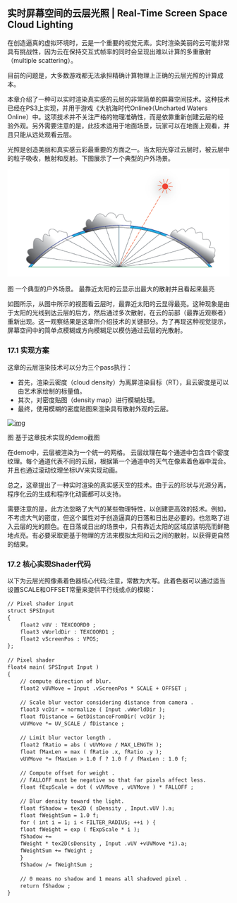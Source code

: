﻿## 实时屏幕空间的云层光照 | Real-Time Screen Space Cloud Lighting

在创造逼真的虚拟环境时，云是一个重要的视觉元素。实时渲染美丽的云可能非常具有挑战性，因为云在保持交互式帧率的同时会呈现出难以计算的多重散射（multiple scattering）。

目前的问题是，大多数游戏都无法承担精确计算物理上正确的云层光照的计算成本。

本章介绍了一种可以实时渲染真实感的云层的非常简单的屏幕空间技术。这种技术已经在PS3上实现，并用于游戏《大航海时代Online》（Uncharted  Waters  Online）中。这项技术并不关注严格的物理准确性，而是依靠重新创建云层的经验外观。另外需要注意的是，此技术适用于地面场景，玩家可以在地面上观看，并且只能从远处观看云层。

光照是创造美丽和真实感云彩最重要的方面之一。当太阳光穿过云层时，被云层中的粒子吸收，散射和反射。下图展示了一个典型的户外场景。

[
![img](ScreenSpaceCloudLighting.assets/9f705cf6b5a91b5fae1b81c1c61603bd.png)](https://github.com/QianMo/Game-Programmer-Study-Notes/blob/master/Content/%E3%80%8AGPUPro1%E3%80%8B%E5%85%A8%E4%B9%A6%E6%8F%90%E7%82%BC%E6%80%BB%E7%BB%93/media/9f705cf6b5a91b5fae1b81c1c61603bd.png)

图 一个典型的户外场景。 最靠近太阳的云显示出最大的散射并且看起来最亮

如图所示，从图中所示的视图看云层时，最靠近太阳的云显得最亮。这种现象是由于太阳的光线到达云层的后方，然后通过多次散射，在云的前部（最靠近观察者）重新出现。这一观察结果是这章所介绍技术的关键部分。为了再现这种视觉提示，屏幕空间中的简单点模糊或方向模糊足以模仿通过云层的光散射。

### 

### 17.1 实现方案

这章的云层渲染技术可以分为三个pass执行：

- 首先，渲染云密度（cloud density）为离屏渲染目标（RT），且云密度是可以由艺术家绘制的标量值。
- 其次，对密度贴图（density map）进行模糊处理。
- 最终，使用模糊的密度贴图来渲染具有散射外观的云层。

[
![img](https://github.com/QianMo/Game-Programmer-Study-Notes/raw/master/Content/%E3%80%8AGPUPro1%E3%80%8B%E5%85%A8%E4%B9%A6%E6%8F%90%E7%82%BC%E6%80%BB%E7%BB%93/media/7b87efd297e401d47bf14224f0fa0227.png)](https://github.com/QianMo/Game-Programmer-Study-Notes/blob/master/Content/%E3%80%8AGPUPro1%E3%80%8B%E5%85%A8%E4%B9%A6%E6%8F%90%E7%82%BC%E6%80%BB%E7%BB%93/media/7b87efd297e401d47bf14224f0fa0227.png)

图 基于这章技术实现的demo截图

在demo中，云层被渲染为一个统一的网格。 云层纹理在每个通道中包含四个密度纹理。每个通道代表不同的云层，根据第一个通道中的天气在像素着色器中混合。并且也通过滚动纹理坐标UV来实现动画。

总之，这章提出了一种实时渲染的真实感天空的技术。由于云的形状与光源分离，程序化云的生成和程序化动画都可以支持。

需要注意的是，此方法忽略了大气的某些物理特性，以创建更高效的技术。例如，不考虑大气的密度，但这个属性对于创造逼真的日落和日出是必要的。也忽略了进入云层的光的颜色。在日落或日出的场景中，只有靠近太阳的区域应该明亮而鲜艳地点亮。有必要采取更基于物理的方法来模拟太阳和云之间的散射，以获得更自然的结果。

### 

### 17.2 核心实现Shader代码

以下为云层光照像素着色器核心代码;注意，常数为大写。此着色器可以通过适当设置SCALE和OFFSET常量来提供平行线或点的模糊：

```
// Pixel shader input
struct SPSInput 
{
    float2 vUV : TEXCOORD0 ;
    float3 vWorldDir : TEXCOORD1 ;
    float2 vScreenPos : VPOS;
};

// Pixel shader
float4 main( SPSInput Input ) 
{
    // compute direction of blur.
    float2 vUVMove = Input .vScreenPos * SCALE + OFFSET ;

    // Scale blur vector considering distance from camera .
    float3 vcDir = normalize ( Input .vWorldDir );
    float fDistance = GetDistanceFromDir( vcDir );
    vUVMove *= UV_SCALE / fDistance ;

    // Limit blur vector length .
    float2 fRatio = abs ( vUVMove / MAX_LENGTH );
    float fMaxLen = max ( fRatio .x, fRatio .y );
    vUVMove *= fMaxLen > 1.0 f ? 1.0 f / fMaxLen : 1.0 f;

    // Compute offset for weight .
    // FALLOFF must be negative so that far pixels affect less.
    float fExpScale = dot ( vUVMove , vUVMove ) * FALLOFF ;

    // Blur density toward the light.
    float fShadow = tex2D ( sDensity , Input.vUV ).a;
    float fWeightSum = 1.0 f;
    for ( int i = 1; i < FILTER_RADIUS; ++i ) {
    float fWeight = exp ( fExpScale * i );
    fShadow +=
    fWeight * tex2D(sDensity , Input .vUV +vUVMove *i).a;
    fWeightSum += fWeight ;
    }
    fShadow /= fWeightSum ;

    // 0 means no shadow and 1 means all shadowed pixel .
    return fShadow ;
}
```
